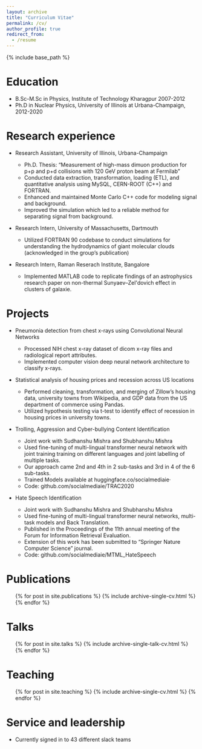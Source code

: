 ```yaml
---
layout: archive
title: "Curriculum Vitae"
permalink: /cv/
author_profile: true
redirect_from:
  - /resume
---
```


{% include base_path %}

Education
======
* B.Sc-M.Sc in Physics, Institute of Technology Kharagpur 2007-2012
* Ph.D in Nuclear Physics, University of Illinois at Urbana-Champaign, 2012-2020 

Research experience
======
* Research Assistant, University of Illinois, Urbana-Champaign
  * Ph.D. Thesis: “Measurement of high-mass dimuon production for p+p and p+d collisions with 120 GeV proton beam at Fermilab”
  * Conducted data extraction, transformation, loading (ETL), and quantitative analysis using MySQL, CERN-ROOT (C++) and FORTRAN.
  * Enhanced and maintained Monte Carlo C++ code for modeling signal and background.
  * Improved the simulation which led to a reliable method for separating signal from background.

* Research Intern, University of Massachusetts, Dartmouth
  * Utilized FORTRAN 90 codebase to conduct simulations for understanding the hydrodynamics of giant molecular clouds (acknowledged in the group’s publication)
  
* Research Intern, Raman Reserach Institute, Bangalore
  * Implemented MATLAB code to replicate findings of an astrophysics research paper on non-thermal Sunyaev–Zel'dovich effect in clusters of galaxie.
  
Projects
======
* Pneumonia detection from chest x-rays using Convolutional Neural Networks
  * Processed NIH chest x-ray dataset of dicom x-ray files and radiological report attributes.
  * Implemented computer vision deep neural network architecture to classify x-rays.

* Statistical analysis of housing prices and recession across US locations
  * Performed cleaning, transformation, and merging of Zillow’s housing data, university towns from Wikipedia, and GDP data from the US department of commerce using Pandas.
  * Utilized hypothesis testing via t-test to identify effect of recession in housing prices in university towns. 

* Trolling, Aggression and Cyber-bullying Content Identification
  * Joint work with Sudhanshu Mishra and Shubhanshu Mishra
  * Used fine-tuning of multi-lingual transformer neural network with joint training training on different languages and joint labelling of multiple tasks.
  * Our approach came 2nd and 4th in 2 sub-tasks and 3rd in 4 of the 6 sub-tasks.
  * Trained Models available at huggingface.co/socialmediaie·
  * Code:  github.com/socialmediaie/TRAC2020
  
* Hate Speech Identification
  * Joint work with Sudhanshu Mishra and Shubhanshu Mishra
  * Used fine-tuning of multi-lingual transformer neural networks, multi-task models and Back Translation.
  * Published in the Proceedings of the 11th annual meeting of the Forum for Information Retrieval Evaluation.
  * Extension of this work has been submitted to “Springer Nature Computer Science” journal.
  * Code:  github.com/socialmediaie/MTML_HateSpeech
 

Publications
======
  <ul>{% for post in site.publications %}
    {% include archive-single-cv.html %}
  {% endfor %}</ul>
  
Talks
======
  <ul>{% for post in site.talks %}
    {% include archive-single-talk-cv.html %}
  {% endfor %}</ul>
  
Teaching
======
  <ul>{% for post in site.teaching %}
    {% include archive-single-cv.html %}
  {% endfor %}</ul>
  
Service and leadership
======
* Currently signed in to 43 different slack teams
